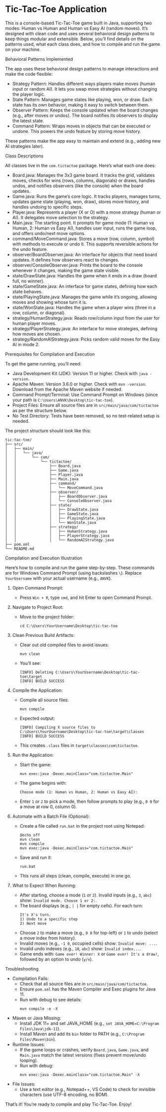 
# Tic-Tac-Toe Application

This is a console-based Tic-Tac-Toe game built in Java, supporting two modes: Human vs Human and Human vs Easy AI (random moves). It’s designed with clean code and uses several behavioral design patterns to keep things modular and extensible. Below, you’ll find details on the patterns used, what each class does, and how to compile and run the game on your machine.

Behavioral Patterns Implemented

The app uses these behavioral design patterns to manage interactions and make the code flexible:

- Strategy Pattern: Handles different ways players make moves (human input or random AI). It lets you swap move strategies without changing the player logic.
- State Pattern: Manages game states like playing, won, or draw. Each state has its own behavior, making it easy to switch between them.
- Observer Pattern: Keeps the console updated when the board changes (e.g., after moves or undos). The board notifies its observers to display the latest state.
- Command Pattern: Wraps moves in objects that can be executed or undone. This powers the undo feature by storing move history.

These patterns make the app easy to maintain and extend (e.g., adding new AI strategies later).

Class Descriptions

All classes live in the `com.tictactoe` package. Here’s what each one does:

- Board.java: Manages the 3x3 game board. It tracks the grid, validates moves, checks for wins (rows, columns, diagonals) or draws, handles undos, and notifies observers (like the console) when the board updates.
- Game.java: Runs the game’s core logic. It tracks players, manages turns, updates game state (playing, won, draw), stores move history, and handles undoing to specific steps.
- Player.java: Represents a player (X or O) with a move strategy (human or AI). It delegates move selection to the strategy.
- Main.java: The starting point. It prompts for game mode (1: Human vs Human, 2: Human vs Easy AI), handles user input, runs the game loop, and offers undo/next move options.
- command/MoveCommand.java: Stores a move (row, column, symbol) with methods to execute or undo it. This supports reversible actions for the undo feature.
- observer/BoardObserver.java: An interface for objects that need board updates. It defines how observers react to changes.
- observer/ConsoleObserver.java: Prints the board to the console whenever it changes, making the game state visible.
- state/DrawState.java: Handles the game when it ends in a draw (board full, no winner).
- state/GameState.java: An interface for game states, defining how each state behaves.
- state/PlayingState.java: Manages the game while it’s ongoing, allowing moves and showing whose turn it is.
- state/WonState.java: Handles the game when a player wins (three in a row, column, or diagonal).
- strategy/HumanStrategy.java: Reads row/column input from the user for human player moves.
- strategy/PlayerStrategy.java: An interface for move strategies, defining how moves are chosen.
- strategy/RandomAIStrategy.java: Picks random valid moves for the Easy AI in mode 2.

Prerequisites for Compilation and Execution

To get the game running, you’ll need:

- Java Development Kit (JDK): Version 11 or higher. Check with `java -version`.
- Apache Maven: Version 3.6.0 or higher. Check with `mvn -version`. Download from the Apache Maven website if needed.
- Command Prompt/Terminal: Use Command Prompt on Windows (since your path is `C:\Users\ANVK\Desktop\tic-tac-toe`).
- Project Files: Ensure all source files are in `src/main/java/com/tictactoe` as per the structure below.
- No Test Directory: Tests have been removed, so no test-related setup is needed.

The project structure should look like this:

```
tic-tac-toe/
├── src/
│   ├── main/
│   │   └── java/
│   │       └── com/
│   │           └── tictactoe/
│   │               ├── Board.java
│   │               ├── Game.java
│   │               ├── Player.java
│   │               ├── Main.java
│   │               ├── command/
│   │               │   └── MoveCommand.java
│   │               ├── observer/
│   │               │   ├── BoardObserver.java
│   │               │   └── ConsoleObserver.java
│   │               ├── state/
│   │               │   ├── DrawState.java
│   │               │   ├── GameState.java
│   │               │   ├── PlayingState.java
│   │               │   └── WonState.java
│   │               ├── strategy/
│   │               │   ├── HumanStrategy.java
│   │               │   ├── PlayerStrategy.java
│   │               │   └── RandomAIStrategy.java
├── pom.xml
└── README.md
```

Compilation and Execution Illustration

Here’s how to compile and run the game step-by-step. These commands are for Windows Command Prompt (using backslashes `\`). Replace `YourUsername` with your actual username (e.g., `ANVK`).

1. Open Command Prompt:
   - Press `Win + R`, type `cmd`, and hit Enter to open Command Prompt.

2. Navigate to Project Root:
   - Move to the project folder:
     ```
     cd C:\Users\YourUsername\Desktop\tic-tac-toe
     ```

3. Clean Previous Build Artifacts:
   - Clear out old compiled files to avoid issues:
     ```
     mvn clean
     ```
   - You’ll see:
     ```
     [INFO] Deleting C:\Users\YourUsername\Desktop\tic-tac-toe\target
     [INFO] BUILD SUCCESS
     ```

4. Compile the Application:
   - Compile all source files:
     ```
     mvn compile
     ```
   - Expected output:
     ```
     [INFO] Compiling X source files to C:\Users\YourUsername\Desktop\tic-tac-toe\target\classes
     [INFO] BUILD SUCCESS
     ```
   - This creates `.class` files in `target\classes\com\tictactoe`.

5. Run the Application:
   - Start the game:
     ```
     mvn exec:java -Dexec.mainClass="com.tictactoe.Main"
     ```
   - The game begins with:
     ```
     Choose mode (1: Human vs Human, 2: Human vs Easy AI):
     ```
   - Enter `1` or `2` to pick a mode, then follow prompts to play (e.g., `0 0` for a move at row 0, column 0).

6. Automate with a Batch File (Optional):
   - Create a file called `run.bat` in the project root using Notepad:
     ```
     @echo off
     mvn clean
     mvn compile
     mvn exec:java -Dexec.mainClass="com.tictactoe.Main"
     ```
   - Save and run it:
     ```
     run.bat
     ```
   - This runs all steps (clean, compile, execute) in one go.

7. What to Expect When Running:
   - After starting, choose a mode (`1` or `2`). Invalid inputs (e.g., `3`, `abc`) show: `Invalid mode. Choose 1 or 2:`.
   - The board displays (e.g., ` | | ` for empty cells). For each turn:
     ```
     It's X's turn.
     1) Undo to a specific step
     2) Next move
     ```
   - Choose `2` to make a move (e.g., `0 0` for top-left) or `1` to undo (select a move index from history).
   - Invalid moves (e.g., `-1 0`, occupied cells) show: `Invalid move: ...`.
   - Invalid undo indexes (e.g., `10`, `abc`) show: `Invalid index...`.
   - Game ends with: `Game over! Winner: X` or `Game over! It's a draw!`, followed by an option to undo (`y/n`).

Troubleshooting

- Compilation Fails:
  - Check that all source files are in `src/main/java/com/tictactoe`.
  - Ensure `pom.xml` has the Maven Compiler and Exec plugins for Java 11.
  - Run with debug to see details:
    ```
    mvn compile -e -X
    ```
- Maven or Java Missing:
  - Install JDK 11+ and set JAVA_HOME (e.g., `set JAVA_HOME=C:\Program Files\Java\jdk-11`).
  - Install Maven and add its `bin` folder to PATH (e.g., `C:\Program Files\Maven\bin`).
- Runtime Issues:
  - If the game loops or crashes, verify `Board.java`, `Game.java`, and `Main.java` match the latest versions (fixes prevent move/undo looping).
  - Run with debug:
    ```
    mvn exec:java -Dexec.mainClass="com.tictactoe.Main" -X
    ```
- File Issues:
  - Use a text editor (e.g., Notepad++, VS Code) to check for invisible characters (use UTF-8 encoding, no BOM).

That’s it! You’re ready to compile and play Tic-Tac-Toe. Enjoy!
